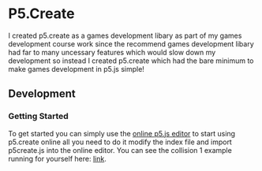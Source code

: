 # P5.Create

I created p5.create as a games development libary as part of my games development course work since the recommend games development libary had far to many uncessary features which would slow down my development so instead I created p5.create which had the bare minimum to make games development in p5.js simple!



## Development

### Getting Started

To get started you can simply use the [online p5.js editor] to start using p5.create online all you need to do it modify the index file and import p5create.js into the online editor. You can see the collision 1 example running for yourself here: [link].


[link]: https://editor.p5js.org/zach.mohammed/sketches/7E5LGcnEa
[online p5.js editor]: https://editor.p5js.org/